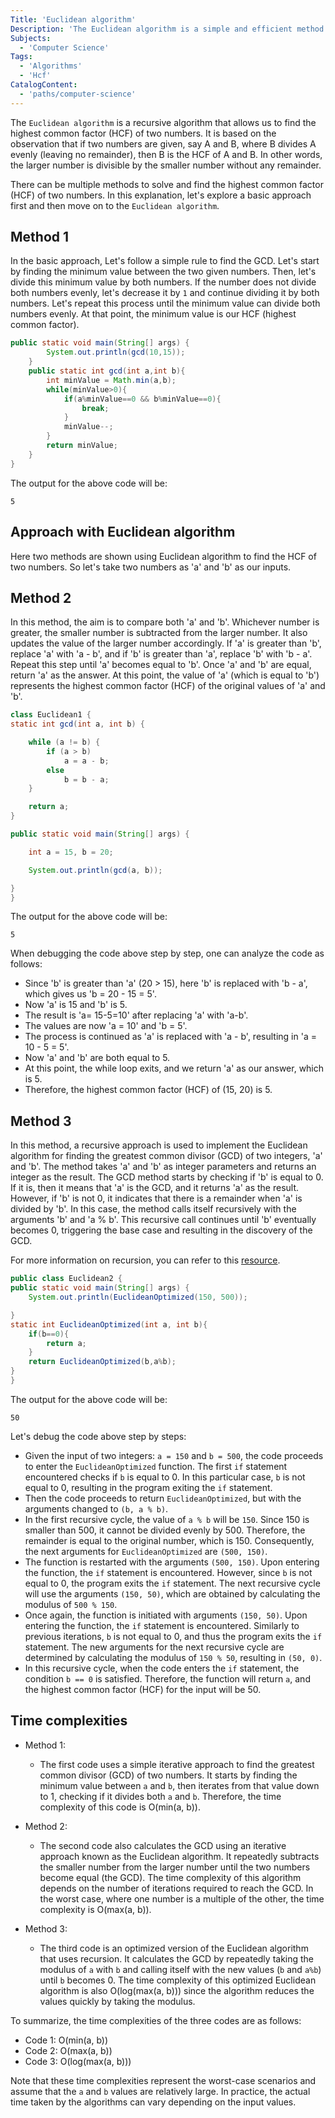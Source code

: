 ```yaml
---
Title: 'Euclidean algorithm'
Description: 'The Euclidean algorithm is a simple and efficient method for finding the highest common factor (HCF), also known as the greatest common divisor (GCD), of two numbers.'
Subjects:
  - 'Computer Science'
Tags:
  - 'Algorithms'
  - 'Hcf'
CatalogContent:
  - 'paths/computer-science'
---
```


The `Euclidean algorithm` is a recursive algorithm that allows us to find the highest common factor (HCF) of two numbers. It is based on the observation that if two numbers are given, say A and B, where B divides A evenly (leaving no remainder), then B is the HCF of A and B. In other words, the larger number is divisible by the smaller number without any remainder.

There can be multiple methods to solve and find the highest common factor (HCF) of two numbers. In this explanation, let's explore a basic approach first and then move on to the `Euclidean algorithm`.

## Method 1

In the basic approach, Let's follow a simple rule to find the GCD. Let's start by finding the minimum value between the two given numbers. Then, let's divide this minimum value by both numbers. If the number does not divide both numbers evenly, let's decrease it by `1` and continue dividing it by both numbers. Let's repeat this process until the minimum value can divide both numbers evenly. At that point, the minimum value is our HCF (highest common factor).

```java
public static void main(String[] args) {
        System.out.println(gcd(10,15));
    }
    public static int gcd(int a,int b){
        int minValue = Math.min(a,b);
        while(minValue>0){
            if(a%minValue==0 && b%minValue==0){
                break;
            }
            minValue--;
        }
        return minValue;
    }
}
```

The output for the above code will be:

```shell
5
```

## Approach with Euclidean algorithm

Here two methods are shown using Euclidean algorithm to find the HCF of two numbers. So let's take two numbers as 'a' and 'b' as our inputs.

## Method 2

In this method, the aim is to compare both 'a' and 'b'. Whichever number is greater,  the smaller number is subtracted from the larger number. It also updates the value of the larger number accordingly. If 'a' is greater than 'b', replace 'a' with 'a - b', and if 'b' is greater than 'a', replace 'b' with 'b - a'. Repeat this step until 'a' becomes equal to 'b'. Once 'a' and 'b' are equal, return 'a' as the answer. At this point, the value of 'a' (which is equal to 'b') represents the highest common factor (HCF) of the original values of 'a' and 'b'.

```java
class Euclidean1 {
static int gcd(int a, int b) {

    while (a != b) {
        if (a > b)
            a = a - b;
        else
            b = b - a;
    }

    return a;
}

public static void main(String[] args) {

    int a = 15, b = 20;

    System.out.println(gcd(a, b));

}
}
```

The output for the above code will be:

```shell
5
```

When debugging the code above step by step, one can analyze the code as follows:

- Since 'b' is greater than 'a' (20 > 15), here 'b' is replaced with 'b - a', which gives us 'b = 20 - 15 = 5'.
- Now 'a' is 15 and 'b' is 5.
- The result is 'a= 15-5=10' after replacing 'a' with 'a-b'.
- The values are now 'a = 10' and 'b = 5'.
- The process is continued as 'a' is replaced with 'a - b', resulting in 'a = 10 - 5 = 5'.
- Now 'a' and 'b' are both equal to 5.
- At this point, the while loop exits, and we return 'a' as our answer, which is 5.
- Therefore, the highest common factor (HCF) of (15, 20) is 5.

## Method 3

In this method, a recursive approach is used to implement the Euclidean algorithm for finding the greatest common divisor (GCD) of two integers, 'a' and 'b'. The method takes 'a' and 'b' as integer parameters and returns an integer as the result. The GCD method starts by checking if 'b' is equal to 0. If it is, then it means that 'a' is the GCD, and it returns 'a' as the result. However, if 'b' is not 0, it indicates that there is a remainder when 'a' is divided by 'b'. In this case, the method calls itself recursively with the arguments 'b' and 'a % b'. This recursive call continues until 'b' eventually becomes 0, triggering the base case and resulting in the discovery of the GCD.

For more information on recursion, you can refer to this [resource](https://www.codecademy.com/learn/java-algorithms/modules/recursion-apcs/cheatsheet).

```java
public class Euclidean2 {
public static void main(String[] args) {
    System.out.println(EuclideanOptimized(150, 500));

}
static int EuclideanOptimized(int a, int b){
    if(b==0){
        return a;
    }
    return EuclideanOptimized(b,a%b);
}
}
```

The output for the above code will be:

```shell
50
```

Let's debug the code above step by steps:

- Given the input of two integers: `a = 150` and `b = 500`, the code proceeds to enter the `EuclideanOptimized` function. The first `if` statement encountered checks if `b` is equal to 0. In this particular case, `b` is not equal to 0, resulting in the program exiting the `if` statement.
- Then the code proceeds to return `EuclideanOptimized`, but with the arguments changed to `(b, a % b)`.
- In the first recursive cycle, the value of `a % b` will be `150`. Since 150 is smaller than 500, it cannot be divided evenly by 500. Therefore, the remainder is equal to the original number, which is 150. Consequently, the next arguments for `EuclideanOptimized` are `(500, 150)`.
- The function is restarted with the arguments `(500, 150)`. Upon entering the function, the `if` statement is encountered. However, since `b` is not equal to 0, the program exits the `if` statement. The next recursive cycle will use the arguments `(150, 50)`, which are obtained by calculating the modulus of `500 % 150`.
- Once again, the function is initiated with arguments `(150, 50)`. Upon entering the function, the `if` statement is encountered. Similarly to previous iterations, `b` is not equal to 0, and thus the program exits the `if` statement. The new arguments for the next recursive cycle are determined by calculating the modulus of `150 % 50`, resulting in `(50, 0)`.
- In this recursive cycle, when the code enters the `if` statement, the condition `b == 0` is satisfied. Therefore, the function will return `a`, and the highest common factor (HCF) for the input will be 50.

## Time complexities

- Method 1:

  - The first code uses a simple iterative approach to find the greatest common divisor (GCD) of two numbers. It starts by finding the minimum value between `a` and `b`, then iterates from that value down to 1, checking if it divides both `a` and `b`. Therefore, the time complexity of this code is O(min(a, b)).

- Method 2:

  - The second code also calculates the GCD using an iterative approach known as the Euclidean algorithm. It repeatedly subtracts the smaller number from the larger number until the two numbers become equal (the GCD). The time complexity of this algorithm depends on the number of iterations required to reach the GCD. In the worst case, where one number is a multiple of the other, the time complexity is O(max(a, b)).

- Method 3:

  - The third code is an optimized version of the Euclidean algorithm that uses recursion. It calculates the GCD by repeatedly taking the modulus of `a` with `b` and calling itself with the new values (`b` and `a%b`) until `b` becomes 0. The time complexity of this optimized Euclidean algorithm is also O(log(max(a, b))) since the algorithm reduces the values quickly by taking the modulus.

To summarize, the time complexities of the three codes are as follows:

- Code 1: O(min(a, b))
- Code 2: O(max(a, b))
- Code 3: O(log(max(a, b)))

Note that these time complexities represent the worst-case scenarios and assume that the `a` and `b` values are relatively large. In practice, the actual time taken by the algorithms can vary depending on the input values.
